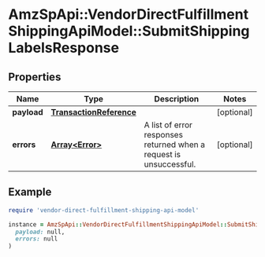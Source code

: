 # AmzSpApi::VendorDirectFulfillmentShippingApiModel::SubmitShippingLabelsResponse

## Properties

| Name | Type | Description | Notes |
| ---- | ---- | ----------- | ----- |
| **payload** | [**TransactionReference**](TransactionReference.md) |  | [optional] |
| **errors** | [**Array&lt;Error&gt;**](Error.md) | A list of error responses returned when a request is unsuccessful. | [optional] |

## Example

```ruby
require 'vendor-direct-fulfillment-shipping-api-model'

instance = AmzSpApi::VendorDirectFulfillmentShippingApiModel::SubmitShippingLabelsResponse.new(
  payload: null,
  errors: null
)
```

